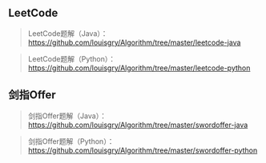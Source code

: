 ## LeetCode
> LeetCode题解（Java）：https://github.com/louisgry/Algorithm/tree/master/leetcode-java

> LeetCode题解（Python）：https://github.com/louisgry/Algorithm/tree/master/leetcode-python

## 剑指Offer
> 剑指Offer题解（Java）：https://github.com/louisgry/Algorithm/tree/master/swordoffer-java

> 剑指Offer题解（Python）：https://github.com/louisgry/Algorithm/tree/master/swordoffer-python

